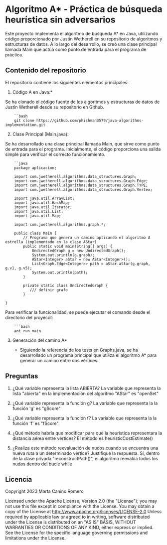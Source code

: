 # Algoritmo A* - Práctica de búsqueda heurística sin adversarios

Este proyecto implementa el algoritmo de búsqueda A* en Java, utilizando código proporcionado por Justin Wetherell en su repositorio de algoritmos y estructuras de datos. A lo largo del desarrollo, se creó una clase principal llamada Main que actúa como punto de entrada para el programa de práctica.

## Contenido del repositorio

El repositorio contiene los siguientes elementos principales:

1. Código A en Java:*

Se ha clonado el código fuente de los algoritmos y estructuras de datos de Justin Wetherell desde su repositorio en Github.

        ``bash
        git clone https://github.com/phishman3579/java-algorithms-implementation.git
    
2. Clase Principal (Main.java):

Se ha desarrollado una clase principal llamada Main, que sirve como punto de entrada para el programa. Inicialmente, el código proporciona una salida simple para verificar el    correcto funcionamiento.

        ``java
        package aplicacion;
    
        import com.jwetherell.algorithms.data_structures.Graph;
        import com.jwetherell.algorithms.data_structures.Graph.Edge;
        import com.jwetherell.algorithms.data_structures.Graph.TYPE;
        import com.jwetherell.algorithms.data_structures.Graph.Vertex;
        
        import java.util.ArrayList;
        import java.util.HashMap;
        import java.util.Iterator;
        import java.util.List;
        import java.util.Map;
        
        import com.jwetherell.algorithms.graph.*;
        
        public class Main {
            // Programa que genera un camino aplicando el algoritmo A estrella (implementado en la clase AStar)
            public static void main(String[] args) {
                UndirectedGraph g = new UndirectedGraph();
                System.out.println(g.graph);
                AStar<Integer> aStar = new AStar<Integer>();
                List<Graph.Edge<Integer>> path = aStar.aStar(g.graph, g.v1, g.v5);
                System.out.println(path);
            }
        
            private static class UndirectedGraph {
               /// definir grafo
            }
        
    }


Para verificar la funcionalidad, se puede ejecutar el comando desde el directorio del proyecot:

        ```bash
        ant run_main

3. Generación del camino A*

   - Siguiendo la referencia de los tests en Graphs.java, se ha desarrollado un programa principal que utiliza el algoritmo A* para generar un camino entre dos vértices.


## Preguntas

1. ¿Qué variable representa la lista ABIERTA?
    La variable que representa la lista "abierta" en la implementación del algoritmo "AStar" es "openSet"

3. ¿Qué variable representa la función g?
   La variable que representa la la función 'g' es "gScore"
   
5. ¿Qué variable representa la función f?
   La variable que representa la la función 'f' es "fScore"

6. ¿Qué método habría que modificar para que la heurística representara la distancia aérea entre vértices?
   El método es heuristicCostEstimate()
   
8. ¿Realiza este método reevaluación de nudos cuando se encuentra una nueva ruta a un determinado vértice? Justifique la respuesta.
    Sí, dentro de la clase privada "reconstructPath()", el algoritmo reevalúa todos los nudos dentro del bucle while

## Licencia

Copyright 2023 Marta Canino Romero

Licensed under the Apache License, Version 2.0 (the "License");
you may not use this file except in compliance with the License.
You may obtain a copy of the License at
    http://www.apache.org/licenses/LICENSE-2.0
    Unless required by applicable law or agreed to in writing, software
    distributed under the License is distributed on an "AS IS" BASIS,
    WITHOUT WARRANTIES OR CONDITIONS OF ANY KIND, either express or implied.
    See the License for the specific language governing permissions and
    limitations under the License.
